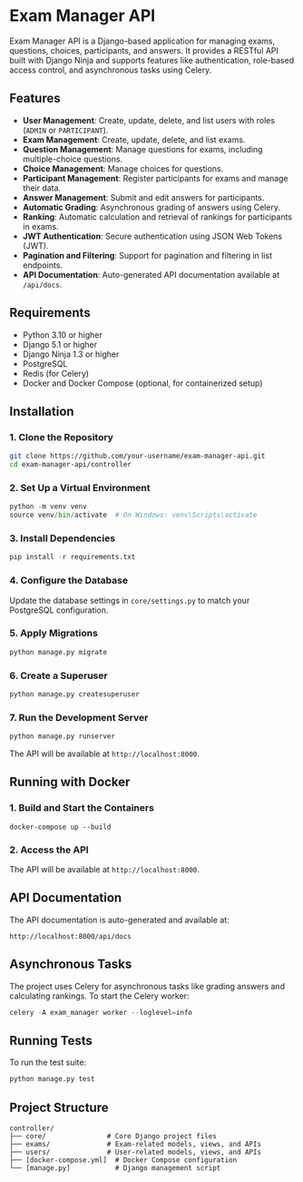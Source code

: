 # Exam Manager API

Exam Manager API is a Django-based application for managing exams, questions, choices, participants, and answers. It provides a RESTful API built with Django Ninja and supports features like authentication, role-based access control, and asynchronous tasks using Celery.

## Features

- **User Management**: Create, update, delete, and list users with roles (`ADMIN` or `PARTICIPANT`).
- **Exam Management**: Create, update, delete, and list exams.
- **Question Management**: Manage questions for exams, including multiple-choice questions.
- **Choice Management**: Manage choices for questions.
- **Participant Management**: Register participants for exams and manage their data.
- **Answer Management**: Submit and edit answers for participants.
- **Automatic Grading**: Asynchronous grading of answers using Celery.
- **Ranking**: Automatic calculation and retrieval of rankings for participants in exams.
- **JWT Authentication**: Secure authentication using JSON Web Tokens (JWT).
- **Pagination and Filtering**: Support for pagination and filtering in list endpoints.
- **API Documentation**: Auto-generated API documentation available at `/api/docs`.

## Requirements

- Python 3.10 or higher
- Django 5.1 or higher
- Django Ninja 1.3 or higher
- PostgreSQL
- Redis (for Celery)
- Docker and Docker Compose (optional, for containerized setup)

## Installation

### 1. Clone the Repository

```bash
git clone https://github.com/your-username/exam-manager-api.git
cd exam-manager-api/controller
```
### 2. Set Up a Virtual Environment

```python   
python -m venv venv
source venv/bin/activate  # On Windows: venv\Scripts\activate
```
### 3. Install Dependencies

```python   
pip install -r requirements.txt
```
### 4. Configure the Database


Update the database settings in `core/settings.py` to match your PostgreSQL configuration.

### 5. Apply Migrations

```python   
python manage.py migrate
```
### 6. Create a Superuser
```python   
python manage.py createsuperuser
```
### 7. Run the Development Server
```python   
python manage.py runserver
```
The API will be available at `http://localhost:8000`.

## Running with Docker

### 1. Build and Start the Containers

```docker   
docker-compose up --build
```
### 2. Access the API

The API will be available at `http://localhost:8000`.

## API Documentation

The API documentation is auto-generated and available at:
```
http://localhost:8000/api/docs
```
## Asynchronous Tasks

The project uses Celery for asynchronous tasks like grading answers and calculating rankings. To start the Celery worker:
```python
celery -A exam_manager worker --loglevel=info
```

## Running Tests
To run the test suite:

```python   
python manage.py test
```
## Project Structure
```
controller/
├── core/               # Core Django project files
├── exams/              # Exam-related models, views, and APIs
├── users/              # User-related models, views, and APIs
├── [docker-compose.yml]  # Docker Compose configuration
└── [manage.py]           # Django management script
```